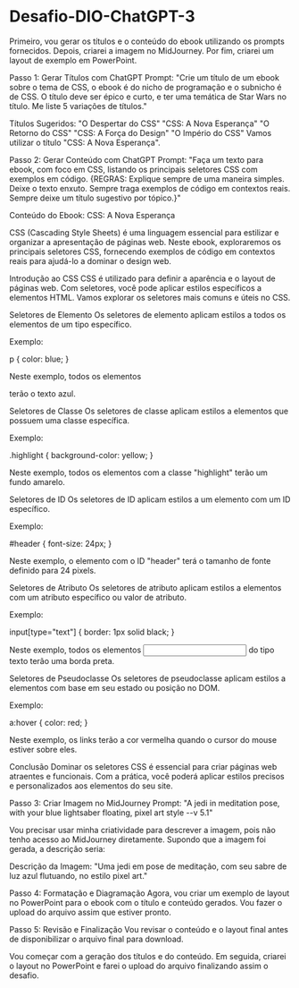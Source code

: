 # Desafio-DIO-ChatGPT-3

Primeiro, vou gerar os títulos e o conteúdo do ebook utilizando os prompts fornecidos. Depois, criarei a imagem no MidJourney. Por fim, criarei um layout de exemplo em PowerPoint.

Passo 1: Gerar Títulos com ChatGPT
Prompt: "Crie um título de um ebook sobre o tema de CSS, o ebook é do nicho de programação e o subnicho é de CSS. O título deve ser épico e curto, e ter uma temática de Star Wars no título. Me liste 5 variações de títulos."

Títulos Sugeridos:
"O Despertar do CSS"
"CSS: A Nova Esperança"
"O Retorno do CSS"
"CSS: A Força do Design"
"O Império do CSS"
Vamos utilizar o título "CSS: A Nova Esperança".

Passo 2: Gerar Conteúdo com ChatGPT
Prompt: "Faça um texto para ebook, com foco em CSS, listando os principais seletores CSS com exemplos em código. {REGRAS: Explique sempre de uma maneira simples. Deixe o texto enxuto. Sempre traga exemplos de código em contextos reais. Sempre deixe um título sugestivo por tópico.}"

Conteúdo do Ebook:
CSS: A Nova Esperança

CSS (Cascading Style Sheets) é uma linguagem essencial para estilizar e organizar a apresentação de páginas web. Neste ebook, exploraremos os principais seletores CSS, fornecendo exemplos de código em contextos reais para ajudá-lo a dominar o design web.

Introdução ao CSS
CSS é utilizado para definir a aparência e o layout de páginas web. Com seletores, você pode aplicar estilos específicos a elementos HTML. Vamos explorar os seletores mais comuns e úteis no CSS.

Seletores de Elemento
Os seletores de elemento aplicam estilos a todos os elementos de um tipo específico.

Exemplo:

p {
  color: blue;
}


Neste exemplo, todos os elementos <p> terão o texto azul.

Seletores de Classe
Os seletores de classe aplicam estilos a elementos que possuem uma classe específica.

Exemplo:

.highlight {
  background-color: yellow;
}


Neste exemplo, todos os elementos com a classe "highlight" terão um fundo amarelo.

Seletores de ID
Os seletores de ID aplicam estilos a um elemento com um ID específico.

Exemplo:

#header {
  font-size: 24px;
}


Neste exemplo, o elemento com o ID "header" terá o tamanho de fonte definido para 24 pixels.

Seletores de Atributo
Os seletores de atributo aplicam estilos a elementos com um atributo específico ou valor de atributo.

Exemplo:

input[type="text"] {
  border: 1px solid black;
}


Neste exemplo, todos os elementos <input> do tipo texto terão uma borda preta.

Seletores de Pseudoclasse
Os seletores de pseudoclasse aplicam estilos a elementos com base em seu estado ou posição no DOM.

Exemplo:

a:hover {
  color: red;
}


Neste exemplo, os links terão a cor vermelha quando o cursor do mouse estiver sobre eles.

Conclusão
Dominar os seletores CSS é essencial para criar páginas web atraentes e funcionais. Com a prática, você poderá aplicar estilos precisos e personalizados aos elementos do seu site.

Passo 3: Criar Imagem no MidJourney
Prompt: "A jedi in meditation pose, with your blue lightsaber floating, pixel art style --v 5.1"

Vou precisar usar minha criatividade para descrever a imagem, pois não tenho acesso ao MidJourney diretamente. Supondo que a imagem foi gerada, a descrição seria:

Descrição da Imagem:
"Uma jedi em pose de meditação, com seu sabre de luz azul flutuando, no estilo pixel art."

Passo 4: Formatação e Diagramação
Agora, vou criar um exemplo de layout no PowerPoint para o ebook com o título e conteúdo gerados. Vou fazer o upload do arquivo assim que estiver pronto.

Passo 5: Revisão e Finalização
Vou revisar o conteúdo e o layout final antes de disponibilizar o arquivo final para download.

Vou começar com a geração dos títulos e do conteúdo. Em seguida, criarei o layout no PowerPoint e farei o upload do arquivo finalizando assim o desafio.
